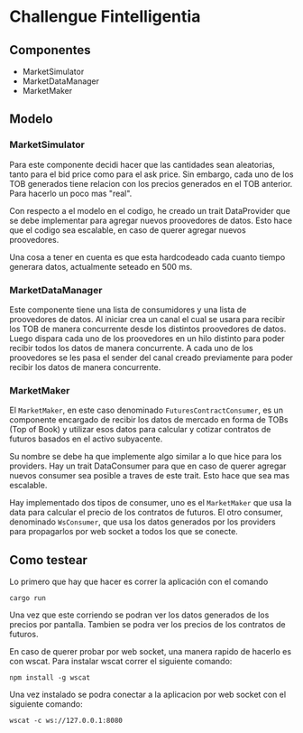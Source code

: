 # Challengue Fintelligentia

## Componentes

- MarketSimulator
- MarketDataManager
- MarketMaker

## Modelo

### MarketSimulator

Para este componente decidi hacer que las cantidades sean aleatorias, tanto para el bid price como para el ask price.
Sin embargo, cada uno de los TOB generados tiene relacion con los precios generados en el TOB anterior. Para hacerlo un poco mas "real".

Con respecto a el modelo en el codigo, he creado un trait DataProvider que se debe implementar para agregar nuevos proovedores de datos.
Esto hace que el codigo sea escalable, en caso de querer agregar nuevos proovedores.

Una cosa a tener en cuenta es que esta hardcodeado cada cuanto tiempo generara datos, actualmente seteado en 500 ms.

### MarketDataManager

Este componente tiene una lista de consumidores y una lista de proovedores de datos. Al iniciar crea un canal el cual
se usara para recibir los TOB de manera concurrente desde los distintos proovedores de datos.
Luego dispara cada uno de los proovedores en un hilo distinto para poder recibir todos los datos de manera concurrente. A cada
uno de los proovedores se les pasa el sender del canal creado previamente para poder recibir los datos de manera concurrente.

### MarketMaker

El `MarketMaker`, en este caso denominado `FuturesContractConsumer`, es un componente encargado de recibir los datos 
de mercado en forma de TOBs (Top of Book) y utilizar esos datos para calcular y cotizar contratos de futuros
basados en el activo subyacente.

Su nombre se debe ha que implemente algo similar a lo que hice para los providers. Hay un trait DataConsumer para que en
caso de querer agregar nuevos consumer sea posible a traves de este trait. Esto hace que sea mas escalable.

Hay implementado dos tipos de consumer, uno es el `MarketMaker` que usa la data para calcular el precio de los contratos
de futuros. El otro consumer, denominado `WsConsumer`, que usa los datos generados por los providers para propagarlos
por web socket a todos los que se conecte.

## Como testear

Lo primero que hay que hacer es correr la aplicación con el comando

```shell
cargo run
```
Una vez que este corriendo se podran ver los datos generados de los precios por pantalla. Tambien se podra ver los precios
de los contratos de futuros.

En caso de querer probar por web socket, una manera rapido de hacerlo es con wscat.
Para instalar wscat correr el siguiente comando:

```shell
npm install -g wscat
```

Una vez instalado se podra conectar a la aplicacion por web socket con el siguiente comando:

```shell
wscat -c ws://127.0.0.1:8080
```


